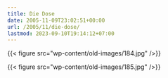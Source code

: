```yaml
---
title: Die Dose
date: 2005-11-09T23:02:51+00:00
url: /2005/11/die-dose/
lastmod: 2023-09-10T19:14:12+07:00
---
```

{{< figure src="wp-content/old-images/184.jpg" />}}

{{< figure src="wp-content/old-images/185.jpg" />}}
